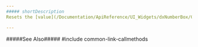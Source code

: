 ```yaml
---
##### shortDescription
Resets the [value](/Documentation/ApiReference/UI_Widgets/dxNumberBox/Configuration/#value) option to **null**.

---
```

#####See Also#####
#include common-link-callmethods